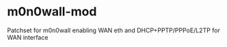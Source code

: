 m0n0wall-mod
============

Patchset for m0n0wall enabling WAN eth and DHCP+PPTP/PPPoE/L2TP for WAN interface
